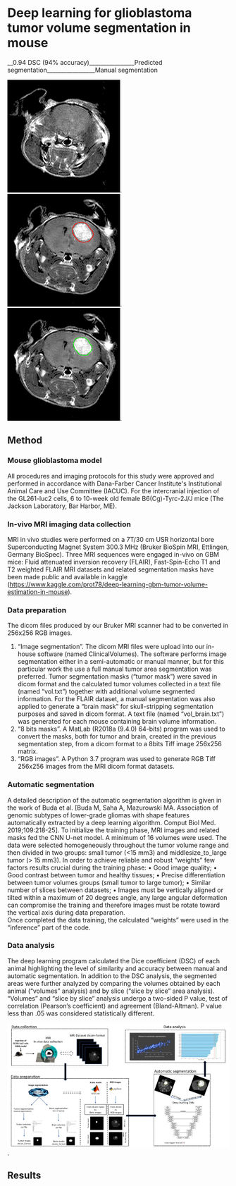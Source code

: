 # Deep learning for glioblastoma tumor volume segmentation in mouse

__0.94 DSC (94% accuracy)________________Predicted segmentation_________________Manual segmentation        

![hello](images/630_FLAIR.gif).   ![hello](images/630_FLAIR_pred.png).     ![hello](images/630_FLAIR_true.png).


## Method
### Mouse glioblastoma model
All procedures and imaging protocols for this study were approved and performed in accordance with Dana-Farber Cancer Institute's Institutional Animal Care and Use Committee (IACUC). For the intercranial injection of the GL261-luc2 cells, 6 to 10-week old female B6(Cg)-Tyrc-2J/J mice (The Jackson Laboratory, Bar Harbor, ME).
### In-vivo MRI imaging data collection  
MRI in vivo studies were performed on a 7T/30 cm USR horizontal bore Superconducting Magnet System 300.3 MHz (Bruker BioSpin MRI, Ettlingen, Germany BioSpec). 
Three MRI sequences were engaged in-vivo on GBM mice: Fluid attenuated inversion recovery (FLAIR), Fast-Spin-Echo T1 and T2 weighted
FLAIR MRI datasets and related segmentation masks have been made public and available in kaggle (https://www.kaggle.com/prot78/deep-learning-gbm-tumor-volume-estimation-in-mouse).
### Data preparation
The dicom files produced by our Bruker MRI scanner had to be converted in 256x256 RGB images. 
1.	“Image segmentation”. The dicom MRI files were upload into our in-house software (named ClinicalVolumes). The software performs image segmentation either in a semi-automatic or manual manner, but for this particular work the use a full manual tumor area segmentation was preferred. Tumor segmentation masks (“tumor mask”) were saved in dicom format and the calculated tumor volumes collected in a text file (named “vol.txt”) together with additional volume segmented information.
For the FLAIR dataset, a manual segmentation was also applied to generate a “brain mask” for skull-stripping segmentation purposes and saved in dicom format. A text file (named “vol_brain.txt”) was generated for each mouse containing brain volume information.   
2.	“8 bits masks”. A MatLab (R2018a (9.4.0) 64-bits) program was used to convert the masks, both for tumor and brain, created in the previous segmentation step, from a dicom format to a 8bits Tiff image 256x256 matrix. 
3.	“RGB images”. A Python 3.7 program was used to generate RGB Tiff 256x256 images from the MRI dicom format datasets.
### Automatic segmentation
A detailed description of the automatic segmentation algorithm is given in the work of Buda et al. [Buda M, Saha A, Mazurowski MA. Association of genomic subtypes of lower-grade gliomas with shape features automatically extracted by a deep learning algorithm. Comput Biol Med. 2019;109:218-25]. 
To initialize the training phase, MRI images and related masks fed the CNN U-net model. A minimum of 16 volumes were used. The data were selected homogeneously throughout the tumor volume range and then divided in two groups: small tumor (<15 mm3) and middlesize_to_large tumor (> 15 mm3). In order to achieve reliable and robust “weights” few factors results crucial during the training phase:
•	Good image quality;
•	Good contrast between tumor and healthy tissues;
•	Precise differentiation between tumor volumes groups (small tumor to large tumor);
•	Similar number of slices between datasets;
•	Images must be vertically aligned or tilted within a maximum of 20 degrees angle, any large angular deformation can compromise the training and therefore images must be rotate toward the vertical axis during data preparation.  
Once completed the data training, the calculated “weights” were used in the “inference” part of the code.
### Data analysis
The deep learning program calculated the Dice coefficient (DSC) of each animal highlighting the level of similarity and accuracy between manual and automatic segmentation. In addition to the DSC analysis, the segmented areas were further analyzed by comparing the volumes obtained by each animal (“volumes” analysis) and by slice (“slice by slice” area analysis). “Volumes” and “slice by slice” analysis undergo a two-sided P value, test of correlation (Pearson’s coefficient) and agreement (Bland-Altman). P value less than .05 was considered statistically different.

![hello](images/Fig_2.jpg).


## Results
